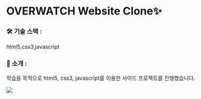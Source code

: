   <h1>OVERWATCH Website Clone✨</h1>
  <h3> 🛠 기술 스택 :</h3><p>html5,css3,javascript</p>
  <h3> 🔎 소개 :</h3><p>학습을 목적으로 html5, css3, javascript를 이용한 사이드 프로젝트를 진행했습니다.</p>
  <img src="/commons/images/project-2.gif">